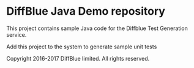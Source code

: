 # DiffBlue Java Demo repository

This project contains sample Java code for the Diffblue Test Generation service.

Add this project to the system to generate sample unit tests

Copyright 2016-2017 DiffBlue limited. All rights reserved.
